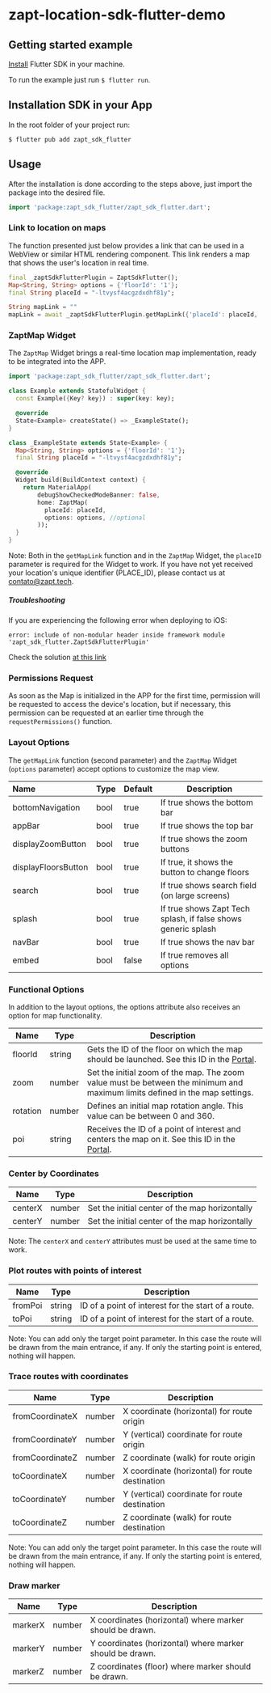# zapt-location-sdk-flutter-demo

## Getting started example
[Install](https://docs.flutter.dev/get-started/install) Flutter SDK in your machine.

To run the example just run  `$ flutter run`.

## Installation SDK in your App

In the root folder of your project run: 

`$ flutter pub add zapt_sdk_flutter`

## Usage

After the installation is done according to the steps above, just import the package into the desired file.

```dart
import 'package:zapt_sdk_flutter/zapt_sdk_flutter.dart';
```
### Link to location on maps
The function presented just below provides a link that can be used in a WebView or similar HTML rendering component. This link renders a map that shows the user's location in real time.

```dart
final _zaptSdkFlutterPlugin = ZaptSdkFlutter();
Map<String, String> options = {'floorId': '1'};
final String placeId = "-ltvysf4acgzdxdhf81y";

String mapLink = ""
mapLink = await _zaptSdkFlutterPlugin.getMapLink({'placeId': placeId, 'options': options});
```
### ZaptMap Widget

The `ZaptMap` Widget brings a real-time location map implementation, ready to be integrated into the APP.

````dart
import 'package:zapt_sdk_flutter/zapt_sdk_flutter.dart';

class Example extends StatefulWidget {
  const Example({Key? key}) : super(key: key);

  @override
  State<Example> createState() => _ExampleState();
}

class _ExampleState extends State<Example> {
  Map<String, String> options = {'floorId': '1'};
  final String placeId = "-ltvysf4acgzdxdhf81y";

  @override
  Widget build(BuildContext context) {
    return MaterialApp(
        debugShowCheckedModeBanner: false,
        home: ZaptMap(
          placeId: placeId,
          options: options, //optional
        ));
  }
}
````

Note: Both in the `getMapLink` function and in the `ZaptMap` Widget, the `placeID` parameter is required for the Widget to work. If you have not yet received your location's unique identifier (PLACE_ID), please contact us at contato@zapt.tech.

##### Troubleshooting

If you are experiencing the following error when deploying to iOS:

```
error: include of non-modular header inside framework module 'zapt_sdk_flutter.ZaptSdkFlutterPlugin'
```

Check the solution [at this link](https://stackoverflow.com/a/30697222)

### Permissions Request
As soon as the Map is initialized in the APP for the first time, permission will be requested to access the device's location, but if necessary, this permission can be requested at an earlier time through the `requestPermissions()` function.

### Layout Options 

The `getMapLink` function (second parameter) and the `ZaptMap` Widget (`options` parameter) accept options to customize the map view.

| Name                | Type | Default | Description                                                  |
| :------------------ | ---- | ------- | ------------------------------------------------------------ |
| bottomNavigation    | bool | true    | If true shows the bottom bar                                 |
| appBar              | bool | true    | If true shows the top bar                                    |
| displayZoomButton   | bool | true    | If true shows the zoom buttons                               |
| displayFloorsButton | bool | true    | If true, it shows the button to change floors                |
| search              | bool | true    | If true shows search field (on large screens)                |
| splash              | bool | true    | If true shows Zapt Tech splash, if false shows generic splash |
| navBar              | bool | true    | If true shows the nav bar                                    |
| embed               | bool | false   | If true removes all options                                  |

### Functional Options

In addition to the layout options, the options attribute also receives an option for map functionality.

| Name     | Type   | Description                                                  |
| -------- | ------ | ------------------------------------------------------------ |
| floorId  | string | Gets the ID of the floor on which the map should be launched. See this ID in the [Portal](https://portal.zapt.tech/#/). |
| zoom     | number | Set the initial zoom of the map. The zoom value must be between the minimum and maximum limits defined in the map settings. |
| rotation | number | Defines an initial map rotation angle. This value can be between 0 and 360. |
| poi      | string | Receives the ID of a point of interest and centers the map on it. See this ID in the [Portal](https://portal.zapt.tech/#/). |

### Center by Coordinates

| Name    | Type   | Description                                    |
| ------- | ------ | ---------------------------------------------- |
| centerX | number | Set the initial center of the map horizontally |
| centerY | number | Set the initial center of the map horizontally |

Note: The `centerX` and `centerY` attributes must be used at the same time to work.

### Plot routes with points of interest

| Name    | Type   | Description                                         |
| ------- | ------ | --------------------------------------------------- |
| fromPoi | string | ID of a point of interest for the start of a route. |
| toPoi   | string | ID of a point of interest for the start of a route. |

Note: You can add only the target point parameter. In this case the route will be drawn from the main entrance, if any. If only the starting point is entered, nothing will happen.

### Trace routes with coordinates

| Name            | Type   | Description                                     |
| --------------- | ------ | ----------------------------------------------- |
| fromCoordinateX | number | X coordinate (horizontal) for route origin      |
| fromCoordinateY | number | Y (vertical) coordinate for route origin        |
| fromCoordinateZ | number | Z coordinate (walk) for route origin            |
| toCoordinateX   | number | X coordinate (horizontal) for route destination |
| toCoordinateY   | number | Y (vertical) coordinate for route destination   |
| toCoordinateZ   | number | Z coordinate (walk) for route destination       |

Note: You can add only the target point parameter. In this case the route will be drawn from the main entrance, if any. If only the starting point is entered, nothing will happen.

### Draw marker

| Name    | Type   | Description                                              |
| ------- | ------ | -------------------------------------------------------- |
| markerX | number | X coordinates (horizontal) where marker should be drawn. |
| markerY | number | Y coordinates (horizontal) where marker should be drawn. |
| markerZ | number | Z coordinates (floor) where marker should be drawn.      |

